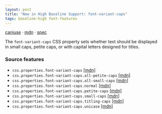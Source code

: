 ```yaml
---
layout: post
title: "New in High Baseline Support: font-variant-caps"
tags: baseline-high font-features
---
```


[caniuse](https://caniuse.com/?search=font-variant-caps) · [mdn](https://developer.mozilla.org/en-US/search?q=font-variant-caps) · [spec](https://drafts.csswg.org/css-fonts-4/#font-variant-caps-prop)

The `font-variant-caps` CSS property sets whether text should be displayed in small caps, petite caps, or with capital letters designed for titles.

### Source features

- ``css.properties.font-variant-caps`` [[mdn]](https://developer.mozilla.org/en-US/search?q=css.properties.font-variant-caps)
- ``css.properties.font-variant-caps.all-petite-caps`` [[mdn]](https://developer.mozilla.org/en-US/search?q=css.properties.font-variant-caps.all-petite-caps)
- ``css.properties.font-variant-caps.all-small-caps`` [[mdn]](https://developer.mozilla.org/en-US/search?q=css.properties.font-variant-caps.all-small-caps)
- ``css.properties.font-variant-caps.normal`` [[mdn]](https://developer.mozilla.org/en-US/search?q=css.properties.font-variant-caps.normal)
- ``css.properties.font-variant-caps.petite-caps`` [[mdn]](https://developer.mozilla.org/en-US/search?q=css.properties.font-variant-caps.petite-caps)
- ``css.properties.font-variant-caps.small-caps`` [[mdn]](https://developer.mozilla.org/en-US/search?q=css.properties.font-variant-caps.small-caps)
- ``css.properties.font-variant-caps.titling-caps`` [[mdn]](https://developer.mozilla.org/en-US/search?q=css.properties.font-variant-caps.titling-caps)
- ``css.properties.font-variant-caps.unicase`` [[mdn]](https://developer.mozilla.org/en-US/search?q=css.properties.font-variant-caps.unicase)

